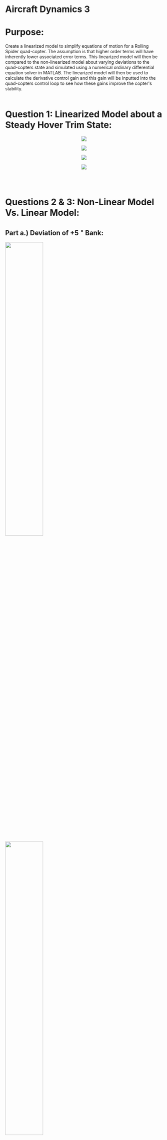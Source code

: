 # Aircraft Dynamics 3

# Purpose:
Create a linearized model to simplify equations of motion for a Rolling Spider quad-copter. The assumption is that higher order terms will have inherently lower associated error terms. This linearized model will then be compared to the non-linearized model about varying deviations to the quad-copters state and simulated using a numerical ordinary differential equation solver in MATLAB. The linearized model will then be used to calculate the derivative control gain and this gain will be inputted into the quad-copters control loop to see how these gains improve the copter's stability. 
<br /><br />

# Question 1: Linearized Model about a Steady Hover Trim State:

<p align="center">
  <img src="./Images/Aircrafthw3Page1.jpg" />
</p>

<p align="center">
  <img src="./Images/Aircrafthw3Page2.jpg" />
</p>

<p align="center">
  <img src="./Images/Aircrafthw3Page3.jpg" />
</p>
<p align="center">
  <img src="./Images/Aircrafthw3Page4.jpg" />
</p>

<br /><br />

# Questions 2 & 3: Non-Linear Model Vs. Linear Model:

<style>
.two-images {
   width: 49%;
   margin-right: 5px;
   display: inline-flex;
}

.one-image-50p {
    width:49%;
    display: block;
    margin-left: auto;
    margin-right: auto;
    max-width: 100%;
}

.text-wrapper {
    float: left; 
	width: 49%; 
}

.text-wrapper img { 
	width: 98%; 

} 

.text-wrapper p { 
	text-align: center; 
} 

</style>

## Part a.) Deviation of +5 $^{\circ}$ Bank:
<img class="two-images" src="./Images/LvsNLcase1.jpg" alt="" />
<img class="two-images" src="./Images/Bankvs_T.jpg" alt="" />
<br /> <br />

## Part b.) Deviation of +5 $^{\circ}$ Pitch:
<img class="two-images" src="./Images/LvsNLcase2.jpg" alt=""/>
<img class="two-images" src="./Images/Thetavs_T.jpg" alt=""/>
<br /> <br />

## Part c.) Deviation of +5 $^{\circ}$ Azimuth:
<img class="two-images" src="./Images/LvsNLcase3.jpg" alt=""/>
<img class="two-images" src="./Images/PsivsT.jpg" alt=""/>
<br /> <br />

## Part d.) Deviation of $+ 0.1 \frac{rad}{s}$ Roll Rate:
<img class="two-images" src="./Images/LvsNLcase4.jpg" alt=""/>
<img class="two-images" src="./Images/RollRateVsTComp.jpg" alt=""/>
<img class="one-image-50p" src="./Images/Bankvs_TCase4.jpg" alt=""/>
<br /> <br />

## Part e.) Deviation of $+ 0.1 \frac{rad}{s}$ Pitch Rate:
<img class="two-images" src="./Images/LvsNLcase5.jpg" alt=""/>
<img class="two-images" src="./Images/PRvsTComp.jpg" alt=""/>
<img class="one-image-50p" src="./Images/PitchvsTCase5.jpg" alt=""/>
<br /> <br />

## Part f.) Deviation of $+ 0.1 \frac{rad}{s}$ Yaw Rate:
<img class="two-images" src="./Images/LvsNLcase6.jpg" alt=""/>
<img class="two-images" src="./Images/YawVsTimeComp.jpg" alt=""/>
<img class="one-image-50p" src="./Images/AzimuthvsTcase6.jpg" alt=""/>
<br /> <br />

## Question 2 Analysis:

After analyzing the plots, the results make sense. The quad copter did not change its position with changes in azimuth or yaw rate, which is what is expected as the copter is in steady hovering flight. Since the body is hovering- the body's z-axis is perpendicular to the ground (the inertial x-y plane). This means that changes in the azimuth and yaw rate only change the attitude and not its position since the forces from both gravity and the motors act in the z axis, where the z-axis doesn't not change orientation. Changes in the pitch rate, roll rate, Bank angle, and Pitch angle, however, do change the orientation of the z-axis. This gives the motors forces acting in the z-axis of the body components in the x and y inertial directions. Where the copter was in steady flight before, this change causes a force in balance as the force of the motors now only has components opposing gravity. With a smaller force acting to oppose gravity the copter descends in the positive D-direction with motion in the - N direction for positive changes in pitch and pitch rate and in the positive E-direction for positive changes in roll rate and bank. This shows how even small perturbations change the condition of the copter in steady hover, meaning a hovering state is unstable.
<br /> <br />

## Question 3 Analysis:
When comparing variations in parameters of the linear model to the non-linear model the similarities are strikingly similar. For all translational cases the trajectories mirrored closely for linear and non-linear models. The variations in the bank, pitch, and azimuth were seen to be nearly identical for all cases. Lastly the angular rates were also nearly identical. The variations seem extreme on the graphs, however this is only due to the scale being in the thousandths of radians per second. Showing there there are small differences, however the linear model is accurate especially for the small deviations that we implemented for our analysis.
<br /> <br />

# Feedback Control:

## Deviation of $+ 0.1 \frac{rad}{s}$ Roll Rate:
<img class="two-images" src="./Images/DistvsRoll.jpg" alt=""/>
<img class="two-images" src="./Images/BankvsT.jpg" alt=""/>
<img class="one-image-50p" src="./Images/RollRatevsT.jpg" alt=""/>
<br /> <br />

## Deviation of $+ 0.1 \frac{rad}{s}$ Pitch Rate:
<img class="two-images" src="./Images/distvsPitch.jpg" alt=""/>
<img class="two-images" src="./Images/PitchvsT.jpg" alt=""/>
<img class="one-image-50p" src="./Images/PitchRatevT.jpg" alt=""/>
<br /> <br />

## Deviation of $+ 0.1 \frac{rad}{s}$ Yaw Rate:
<img class="two-images" src="./Images/AC_3_3_f.jpg" alt=""/>
<img class="two-images" src="./Images/AzimuthvsT.jpg" alt=""/>
<img class="one-image-50p" src="./Images/YawRatevsT.jpg" alt=""/>
<br /> <br />

When a feedback control is implemented on the rotational rates, the trajectory of the cases with deviations in their initial roll and pitch rates reduces drastically. The feedback controls the rate at which the copter rotates, slowing the roll rate to zero in less than 0.2 seconds. This in turn had an effect of correcting the path of the copter so that it changes position much less. For the case where the yaw rate was changed, the copter still did not displace any distance as it stays fixed about its z-axis in body coordinates. The plots of the yaw rate and azimuth as a function of time shows how the control stops its rotation about this body fixed z axis, even though it has no effect on position it still had an effect on the attitude of the copter.
<br /> <br />

## Rotational Motion Comparison:

<div class="text-wrapper" >
    <img src="./Images/ACHW3Drone1.jpg" alt="" />
    <p> With Control Feedback </p>
</div>
<div class="text-wrapper" >
    <img src="./Images/AircraftRotation.jpg" alt="" />
    <p> Without Control Feedback </p>
</div>
<div style="clear:left;"></div>

<br /> 
<br />

## Translational Motion Comparison:

<div class="text-wrapper" >
    <img src="./Images/ACHW3Drone2.jpg" alt="" />
    <p> With Control Feedback </p>
</div>
<div class="text-wrapper" >
    <img src="./Images/AircraftTranslation.jpg" alt="" />
    <p> Without Control Feedback </p>
</div>
<div style="clear:left;"></div>

<br />

As can be seen from the data the rolling spider's flight lasted much longer after the control law was turned off and the derivative control law was turned on. The effect of having the variations in roll rate, pitch rate, and yaw rate controlled by a feedback showed to keep the angular position and angular rates under control for much longer, as the flight time is seen to last near 13 seconds in comparison to the case that did not have the feedback control lasting roughly 8 seconds. It can also be seen that after the complete control law was turned off the derivative control's inputs actually caused the attitude to 'teeter' back and forth for a moment, improving the stability and thus the time of flight. The feedback control did help with longer flight, however, was limited as the it only corrects changes in rates while proportional control is needed to control changes in positions and attitude (directly at least).  